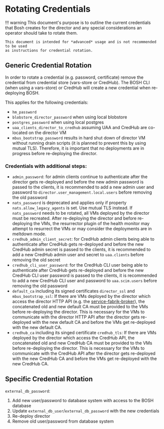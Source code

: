 # Rotating Credentials

!!! warning
    This document's purpose is to outline the current credentials that Bosh
    creates for the director and any special considerations an operator should
    take to rotate them.

    This document is intended for *advanced* usage and is not recommended to be used 
    as instructions for credential rotation.

## Generic Credential Rotation

In order to rotate a credential (e.g. password, certificate) remove the
credential from credential store (vars-store or CredHub).
The BOSH CLI (when using a vars-store) or CredHub will create a new credential
when re-deploying BOSH.

This applies for the following credentials:

* `hm_password`
* `blobstore_director_password` when using local blobstore
* `postgres_password` when using local postgres
* `uaa_clients_director_to_credhub` assuming UAA and CredHub are co-located on the director VM
* `mbus_bootstrap_password` results in hard shut down of director VM
  without running drain scripts (it is planned to prevent this by using
  mutual TLS). Therefore, it is important that no deployments are in progress
  before re-deploying the director.

### Credentials with additional steps:

* `admin_password`: for admin clients continue to authenticate after
the director gets re-deployed and before the new admin password is passed to the clients,
it is recommended to add a new admin user and password to `director.user_management.local.users` before removing the old password
* `nats_password` is deprecated and applies only if property
`nats.allow_legacy_agents` is set. Use mutual TLS instead. If `nats_password` needs to be rotated, all VMs deployed by the
director must be recreated. After re-deploying the director and before
re-deploying the VMs, the resurrector plugin of the health monitor may attempt
to resurrect the VMs or may consider the deployments are in meltdown mode.
* `credhub_admin_client_secret`: for CredHub admin clients being able to authenticate after
CredHub gets re-deployed and before the new CredHub admin secret is passed to the clients,
it is recommended to add a new CredHub admin user and secret to `uaa.clients` before removing the old secret
* `credhub_cli_user_password`: for the CredHub CLI user being able to authenticate after
CredHub gets re-deployed and before the new CredHub CLI user password is passed to the clients,
it is recommended to add a new CredHub CLI user and password to `uaa.scim.users` before removing the old password
* `default_ca` including its signed certificates `director_ssl` and `mbus_bootstrap_ssl`:
If there are VMs deployed by the director which access the director HTTP API (e.g. the [service-fabrik-broker](https://github.com/cloudfoundry-incubator/service-fabrik-broker)), the concatenated old and new default
CA must be provided to the VMs before re-deploying the director. This is necessary for the VMs to communicate with the director HTTP API
after the director gets re-deployed with the new default CA and
before the VMs get re-deployed with the new default CA.
* `credhub_ca` including its singed certificate `credhub_tls`:
If there are VMs deployed by the director which access the CredHub API, the concatenated old and new CredHub
CA must be provided to the VMs before re-deploying the director. This is necessary for the VMs to communicate with the CredHub API
after the director gets re-deployed with the new CredHub CA and
before the VMs get re-deployed with the new CredHub CA.

## Specific Credential Rotation

`external_db_password`:

1. Add new user/password to database system with access to the BOSH database
1. Update `external_db_user`/`external_db_password` with the new credentials
1. Re-deploy director
1. Remove old user/password from database system
